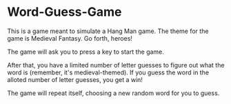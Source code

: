 # Word-Guess-Game

This is a game meant to simulate a Hang Man game. The theme for the game is Medieval Fantasy. Go forth, heroes!

The game will ask you to press a key to start the game.

After that, you have a limited number of letter guesses to figure out what the word is (remember, it's medieval-themed). If you guess the word in the alloted number of letter guesses, you get a win!

The game will repeat itself, choosing a new random word for you to guess.